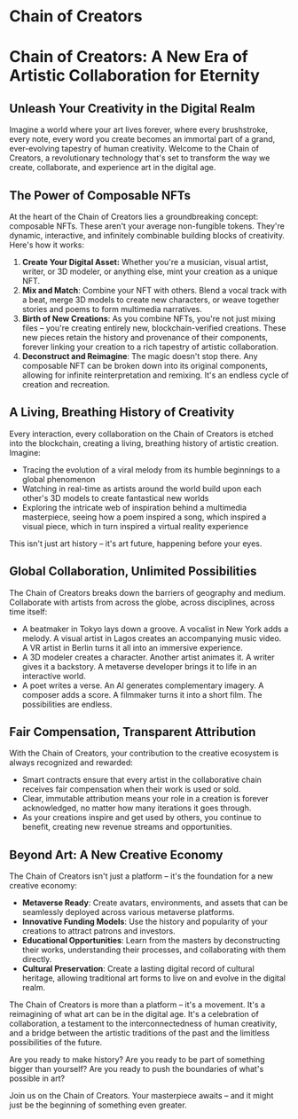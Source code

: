 # Chain of Creators

# Chain of Creators: A New Era of Artistic Collaboration for Eternity

## Unleash Your Creativity in the Digital Realm

Imagine a world where your art lives forever, where every brushstroke, every note, every word you create becomes an immortal part of a grand, ever-evolving tapestry of human creativity. Welcome to the Chain of Creators, a revolutionary technology that's set to transform the way we create, collaborate, and experience art in the digital age.

## The Power of Composable NFTs

At the heart of the Chain of Creators lies a groundbreaking concept: composable NFTs. These aren't your average non-fungible tokens. They're dynamic, interactive, and infinitely combinable building blocks of creativity. Here's how it works:

1. **Create Your Digital Asset:** Whether you're a musician, visual artist, writer, or 3D modeler, or anything else, mint your creation as a unique NFT.
2. **Mix and Match**: Combine your NFT with others. Blend a vocal track with a beat, merge 3D models to create new characters, or weave together stories and poems to form multimedia narratives.
3. **Birth of New Creations**: As you combine NFTs, you're not just mixing files – you're creating entirely new, blockchain-verified creations. These new pieces retain the history and provenance of their components, forever linking your creation to a rich tapestry of artistic collaboration.
4. **Deconstruct and Reimagine**: The magic doesn't stop there. Any composable NFT can be broken down into its original components, allowing for infinite reinterpretation and remixing. It's an endless cycle of creation and recreation.

## A Living, Breathing History of Creativity

Every interaction, every collaboration on the Chain of Creators is etched into the blockchain, creating a living, breathing history of artistic creation. Imagine:

- Tracing the evolution of a viral melody from its humble beginnings to a global phenomenon
- Watching in real-time as artists around the world build upon each other's 3D models to create fantastical new worlds
- Exploring the intricate web of inspiration behind a multimedia masterpiece, seeing how a poem inspired a song, which inspired a visual piece, which in turn inspired a virtual reality experience

This isn't just art history – it's art future, happening before your eyes.

## Global Collaboration, Unlimited Possibilities

The Chain of Creators breaks down the barriers of geography and medium. Collaborate with artists from across the globe, across disciplines, across time itself:

- A beatmaker in Tokyo lays down a groove. A vocalist in New York adds a melody. A visual artist in Lagos creates an accompanying music video. A VR artist in Berlin turns it all into an immersive experience.
- A 3D modeler creates a character. Another artist animates it. A writer gives it a backstory. A metaverse developer brings it to life in an interactive world.
- A poet writes a verse. An AI generates complementary imagery. A composer adds a score. A filmmaker turns it into a short film. The possibilities are endless.

## Fair Compensation, Transparent Attribution

With the Chain of Creators, your contribution to the creative ecosystem is always recognized and rewarded:

- Smart contracts ensure that every artist in the collaborative chain receives fair compensation when their work is used or sold.
- Clear, immutable attribution means your role in a creation is forever acknowledged, no matter how many iterations it goes through.
- As your creations inspire and get used by others, you continue to benefit, creating new revenue streams and opportunities.

## Beyond Art: A New Creative Economy

The Chain of Creators isn't just a platform – it's the foundation for a new creative economy:

- **Metaverse Ready**: Create avatars, environments, and assets that can be seamlessly deployed across various metaverse platforms.
- **Innovative Funding Models**: Use the history and popularity of your creations to attract patrons and investors.
- **Educational Opportunities**: Learn from the masters by deconstructing their works, understanding their processes, and collaborating with them directly.
- **Cultural Preservation**: Create a lasting digital record of cultural heritage, allowing traditional art forms to live on and evolve in the digital realm.

The Chain of Creators is more than a platform – it's a movement. It's a reimagining of what art can be in the digital age. It's a celebration of collaboration, a testament to the interconnectedness of human creativity, and a bridge between the artistic traditions of the past and the limitless possibilities of the future.

Are you ready to make history? Are you ready to be part of something bigger than yourself? Are you ready to push the boundaries of what's possible in art?

Join us on the Chain of Creators. Your masterpiece awaits – and it might just be the beginning of something even greater.